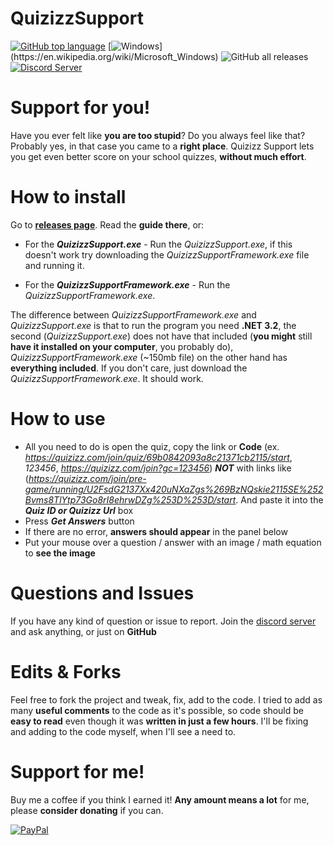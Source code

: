 
# QuizizzSupport
[![GitHub top language](https://img.shields.io/github/languages/top/AndyFilter/QuizizzSupport)](https://en.wikipedia.org/wiki/C_Sharp_(programming_language))  [![Windows](https://img.shields.io/badge/platform-Windows-0078d7.svg?)](https://en.wikipedia.org/wiki/Microsoft_Windows) ![GitHub all releases](https://img.shields.io/github/downloads/AndyFilter/QuizizzSupport/total) [![Discord Server](https://img.shields.io/static/v1?style=default&label=&logo=discord&message=Discord%20Server&color=2c2f33)](https://discord.gg/68ttDh42Ee)  
# Support for you!
Have you ever felt like **you are too stupid**? Do you always feel like that? Probably yes, in that case you came to a **right place**. Quizizz Support lets you get even better score on your school quizzes, **without much effort**.

# How to install
Go to **[releases page](https://github.com/AndyFilter/QuizizzSupport/releases/latest)**. Read the **guide there**, or:

 - For the _**QuizizzSupport.exe**_ - Run the _*QuizizzSupport.exe*_,  if this doesn't work try downloading the *QuizizzSupportFramework.exe* file and running it.
  
 - For the _**QuizizzSupportFramework.exe**_ - Run the _*QuizizzSupportFramework.exe*_.

The difference between *QuizizzSupportFramework.exe* and *QuizizzSupport.exe* is that to run the program you need **.NET 3.2**, the second (*QuizizzSupport.exe*) does not have that included (**you might** still **have it installed on your computer**, you probably do), *QuizizzSupportFramework.exe* (~150mb file) on the other hand has **everything included**. If you don't care, just download the *QuizizzSupportFramework.exe*. It should work.
# How to use

 - All you need to do is open the quiz, copy the link or **Code** (ex. *https://quizizz.com/join/quiz/69b0842093a8c21371cb2115/start*, *123456*, *https://quizizz.com/join?gc=123456*) 
  ***NOT*** with links like (*https://quizizz.com/join/pre-game/running/U2FsdG2137Xx420uNXaZgs%269BzNQskie2115SE%252Bvms8TlYtp73Go8rI8ehrwDZg%253D%253D/start*. 
  And paste it into the ***Quiz ID or Quizizz Url*** box
 - Press ***Get Answers*** button
 - If there are no error, **answers should appear** in the panel below
 - Put your mouse over a question / answer with an image / math equation to **see the image**

# Questions and Issues
If you have any kind of question or issue to report. Join the [discord server](https://discord.gg/68ttDh42Ee) and ask anything, or just on **GitHub**


# Edits & Forks
Feel free to fork the project and tweak, fix, add to the code. I tried to add as many **useful comments** to the code as it's possible, so code should be **easy to read** even though it was **written in just a few hours**.
I'll be fixing and adding to the code myself, when I'll see a need to.

# Support for me!
Buy me a coffee if you think I earned it! **Any amount means a lot** for me, please **consider donating** if you can.

[![PayPal](https://img.shields.io/badge/donate-PayPal-orange.svg?style=logo=PayPal)](https://www.paypal.me/MaciejGrzeda)
